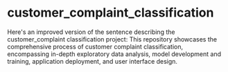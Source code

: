 # customer_complaint_classification
 Here's an improved version of the sentence describing the customer_complaint classification project:  This repository showcases the comprehensive process of customer complaint classification, encompassing in-depth exploratory data analysis, model development and training, application deployment, and user interface design.
